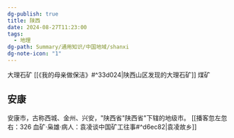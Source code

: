 ```yaml
---
dg-publish: true
title: 陕西
date: 2024-08-27T11:23:00
tags:
  - 地理
dg-path: Summary/通用知识/中国地域/shanxi
dg-note-icon: "1"
---
```

大理石矿 [[《我的母亲做保洁》#^33d024|陕西山区发现的大理石矿]]
煤矿
## 安康
安康市，古称西城、金州、兴安，"陕西省"陕西省"下辖的地级市。
[[播客忽左忽右：326 血矿·枭雄·病人：袁凌谈中国矿工往事#^d6ec82|袁凌故乡]]